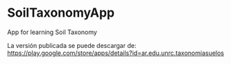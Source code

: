 # SoilTaxonomyApp
App for learning Soil Taxonomy



La versión publicada se puede descargar de:
https://play.google.com/store/apps/details?id=ar.edu.unrc.taxonomiasuelos
